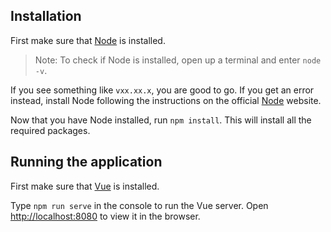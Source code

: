## Installation
First make sure that [Node](https://nodejs.org/) is installed.
>Note: To check if Node is installed, open up a terminal and enter `node -v`.

If you see something like `vxx.xx.x`, you are good to go.
If you get an error instead, install Node following the instructions on the official [Node](https://nodejs.org/) website.

Now that you have Node installed, run `npm install`.
This will install all the required packages.

## Running the application
First make sure that [Vue](https://vuejs.org/) is installed.

Type `npm run serve` in the console to run the Vue server.
Open [http://localhost:8080](http://localhost:8080) to view it in the browser.
